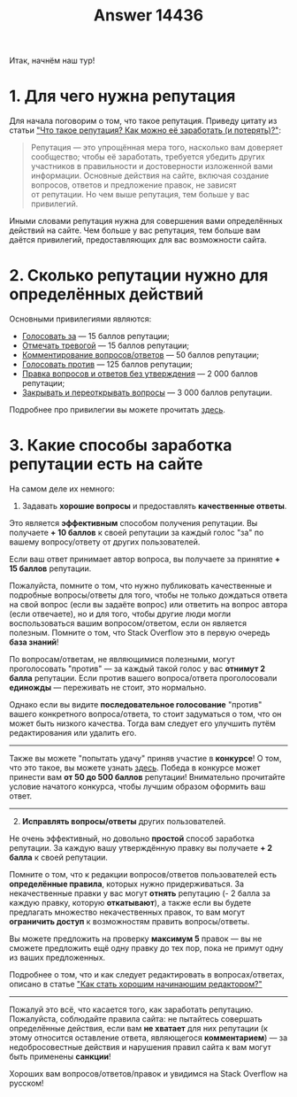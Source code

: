 ﻿---
title: "Answer 14436"
se.owner.user_id: 526739
se.owner.display_name: "Chaos_Sower"
se.owner.link: "https://ru.meta.stackoverflow.com/users/526739/chaos-sower"
se.answer_id: 14436
se.question_id: 14435
se.post_type: answer
se.is_accepted: True
---
<p>Итак, начнём наш тур!</p>
<h1>1. Для чего нужна репутация</h1>
<p>Для начала поговорим о том, что такое репутация. Приведу цитату из статьи <a href="https://ru.stackoverflow.com/help/whats-reputation">&quot;Что такое репутация? Как можно её заработать (и потерять)?&quot;</a>:</p>
<blockquote>
<p>Репутация — это упрощённая мера того, насколько вам доверяет сообщество; чтобы её заработать, требуется убедить других участников в правильности и достоверности изложенной вами информации. Основные действия на сайте, включая создание вопросов, ответов и предложение правок, не зависят от репутации. Но чем выше репутация, тем больше у вас привилегий.</p>
</blockquote>
<p>Иными словами репутация нужна для совершения вами определённых действий на сайте. Чем больше у вас репутация, тем больше вам даётся привилегий, предоставляющих для вас возможности сайта.</p>
<h1>2. Сколько репутации нужно для определённых действий</h1>
<p>Основными привилегиями являются:</p>
<ul>
<li><a href="https://ru.stackoverflow.com/help/privileges/vote-up">Голосовать за</a> — 15 баллов репутации;</li>
<li><a href="https://ru.stackoverflow.com/help/privileges/flag-posts">Отмечать тревогой</a> — 15 баллов репутации;</li>
<li><a href="https://ru.stackoverflow.com/help/privileges/comment">Комментирование вопросов/ответов</a> — 50 баллов репутации;</li>
<li><a href="https://ru.stackoverflow.com/help/privileges/vote-down">Голосовать против</a> — 125 баллов репутации;</li>
<li><a href="https://ru.stackoverflow.com/help/privileges/edit">Правка вопросов и ответов без утверждения</a> — 2 000 баллов репутации;</li>
<li><a href="https://ru.stackoverflow.com/help/privileges/close-questions">Закрывать и переоткрывать вопросы</a> — 3 000 баллов репутации.</li>
</ul>
<p>Подробнее про привилегии вы можете прочитать <a href="https://ru.stackoverflow.com/help/privileges">здесь</a>.</p>
<h1>3. Какие способы заработка репутации есть на сайте</h1>
<p>На самом деле их немного:</p>
<ol>
<li>Задавать <strong>хорошие вопросы</strong> и предоставлять <strong>качественные ответы</strong>.</li>
</ol>
<p>Это является <strong>эффективным</strong> способом получения репутации. Вы получаете <strong>+ 10 баллов</strong> к своей репутации за каждый голос &quot;за&quot; по вашему вопросу/ответу от других пользователей.</p>
<p>Если ваш ответ принимает автор вопроса, вы получаете за принятие <strong>+ 15 баллов</strong> репутации.</p>
<p>Пожалуйста, помните о том, что нужно публиковать качественные и подробные вопросы/ответы для того, чтобы не только дождаться ответа на свой вопрос (если вы задаёте вопрос) или ответить на вопрос автора (если отвечаете), но и для того, чтобы другие люди могли воспользоваться вашим вопросом/ответом, если он является полезным. Помните о том, что Stack Overflow это в первую очередь <strong>база знаний</strong>!</p>
<p>По вопросам/ответам, не являющимися полезными, могут проголосовать &quot;против&quot; — за каждый такой голос у вас <strong>отнимут 2 балла</strong> репутации. Если против вашего вопроса/ответа проголосовали <strong>единожды</strong> — переживать не стоит, это нормально.</p>
<p>Однако если вы видите <strong>последовательное голосование</strong> &quot;против&quot; вашего конкретного вопроса/ответа, то стоит задуматься о том, что он может быть низкого качества. Тогда вам следует его улучшить путём редактирования или удалить его.</p>
<hr />
<p>Также вы можете &quot;попытать удачу&quot; приняв участие в <strong>конкурсе</strong>! О том, что это такое, вы можете узнать <a href="https://ru.stackoverflow.com/help/bounty">здесь</a>. Победа в конкурсе может принести вам <strong>от 50 до 500 баллов</strong> репутации! Внимательно прочитайте условие начатого конкурса, чтобы лучшим образом оформить ваш ответ.</p>
<hr />
<ol start="2">
<li><strong>Исправлять вопросы/ответы</strong> других пользователей.</li>
</ol>
<p>Не очень эффективный, но довольно <strong>простой</strong> способ заработка репутации. За каждую вашу утверждённую правку вы получаете <strong>+ 2 балла</strong> к своей репутации.</p>
<p>Помните о том, что к редакции вопросов/ответов пользователей есть <strong>определённые правила</strong>, которых нужно придерживаться. За некачественные правки у вас могут <strong>отнять</strong> репутацию (- 2 балла за каждую правку, которую <strong>откатывают</strong>), а также если вы будете предлагать множество некачественных правок, то вам могут <strong>ограничить доступ</strong> к возможностям править вопросы/ответы.</p>
<p>Вы можете предложить на проверку <strong>максимум 5</strong> правок — вы не сможете предложить ещё одну правку до тех пор, пока не примут одну из ваших предложенных.</p>
<p>Подробнее о том, что и как следует редактировать в вопросах/ответах, описано в статье <a href="https://ru.meta.stackoverflow.com/questions/14433">&quot;Как стать хорошим начинающим редактором?&quot;</a></p>
<hr />
<p>Пожалуй это всё, что касается того, как заработать репутацию. Пожалуйста, соблюдайте правила сайта: не пытайтесь совершать определённые действия, если вам <strong>не хватает</strong> для них репутации (к этому относится оставление ответа, являющегося <strong>комментарием</strong>) — за недобросовестные действия и нарушения правил сайта к вам могут быть применены <strong>санкции</strong>!</p>
<p>Хороших вам вопросов/ответов/правок и увидимся на Stack Overflow на русском!</p>
